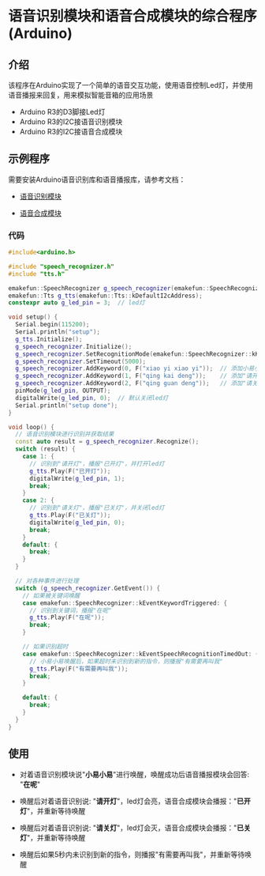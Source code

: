 # 语音识别模块和语音合成模块的综合程序(Arduino)

## 介绍

  该程序在Arduino实现了一个简单的语音交互功能，使用语音控制Led灯，并使用语音播报来回复，用来模拟智能音箱的应用场景

- Arduino R3的D3脚接Led灯
- Arduino R3的I2C接语音识别模块
- Arduino R3的I2C接语音合成模块

## 示例程序

需要安装Arduino语音识别库和语音播报库，请参考文档：

- [语音识别模块](zh-cn/ph2.0_sensors/smart_module/speech_recognizer/speech_recognizer.md#arduino应用场景)

- [语音合成模块](zh-cn/ph2.0_sensors/smart_module/tts_module/text_to_speech_synthesizer.md#arduino应用场景)

### 代码

```c++
#include<arduino.h>

#include "speech_recognizer.h"
#include "tts.h"

emakefun::SpeechRecognizer g_speech_recognizer(emakefun::SpeechRecognizer::kDefaultI2cAddress);
emakefun::Tts g_tts(emakefun::Tts::kDefaultI2cAddress);
constexpr auto g_led_pin = 3;  // led灯

void setup() {
  Serial.begin(115200);
  Serial.println("setup");
  g_tts.Initialize();                                                                   // 语音合成播报模块初始化
  g_speech_recognizer.Initialize();                                                     // 语音识别模块初始化
  g_speech_recognizer.SetRecognitionMode(emakefun::SpeechRecognizer::kKeywordTrigger);  // 设置为关键词唤醒模式
  g_speech_recognizer.SetTimeout(5000);                                                 // 设置超时时间为5s
  g_speech_recognizer.AddKeyword(0, F("xiao yi xiao yi"));  // 添加小易小易词条为关键词，index为0
  g_speech_recognizer.AddKeyword(1, F("qing kai deng"));    // 添加"请开灯"词条
  g_speech_recognizer.AddKeyword(2, F("qing guan deng"));   // 添加"请关灯"词条
  pinMode(g_led_pin, OUTPUT);
  digitalWrite(g_led_pin, 0);  // 默认关闭led灯
  Serial.println("setup done");
}

void loop() {
  // 语音识别模块进行识别并获取结果
  const auto result = g_speech_recognizer.Recognize();
  switch (result) {
    case 1: {
      // 识别到"请开灯"，播报"已开灯"，并打开led灯
      g_tts.Play(F("已开灯"));
      digitalWrite(g_led_pin, 1);
      break;
    }
    case 2: {
      // 识别到"请关灯"，播报"已关灯"，并关闭led灯
      g_tts.Play(F("已关灯"));
      digitalWrite(g_led_pin, 0);
      break;
    }
    default: {
      break;
    }
  }

  // 对各种事件进行处理
  switch (g_speech_recognizer.GetEvent()) {
    // 如果被关键词唤醒
    case emakefun::SpeechRecognizer::kEventKeywordTriggered: {
      // 识别到关键词，播报"在呢"
      g_tts.Play(F("在呢"));
      break;
    }

    // 如果识别超时
    case emakefun::SpeechRecognizer::kEventSpeechRecognitionTimedOut: {
      // 小易小易唤醒后，如果超时未识别到新的指令，则播报"有需要再叫我"
      g_tts.Play(F("有需要再叫我"));
      break;
    }

    default: {
      break;
    }
  }
}
```

## 使用

- 对着语音识别模块说"**小易小易**"进行唤醒，唤醒成功后语音播报模块会回答: "**在呢**"

- 唤醒后对着语音识别说: "**请开灯**"，led灯会亮，语音合成模块会播报："**已开灯**"，并重新等待唤醒

- 唤醒后对着语音识别说: "**请关灯**"，led灯会灭，语音合成模块会播报："**已关灯**"，并重新等待唤醒

- 唤醒后如果5秒内未识别到新的指令，则播报"有需要再叫我"，并重新等待唤醒

